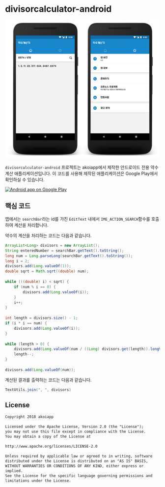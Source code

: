 # divisorcalculator-android
![Screenshot](https://github.com/accko199806/divisorcalculator-android/blob/master/Screenshot.png?raw=true)

`divisorcalculator-android` 프로젝트는 akoiapp에서 제작한 안드로이드 전용 약수 계산 애플리케이션입니다.
이 코드를 사용해 제작된 애플리케이션은 Google Play에서 확인하실 수 있습니다.

<a href="https://play.google.com/store/apps/details?id=net.accko.divisorcalculator">
  <img alt="Android app on Google Play"
       src="https://developer.android.com/images/brand/en_app_rgb_wo_60.png" />
</a>

## 핵심 코드
앱에서는 `searchBar`라는 id를 가진 `EditText` 내에서 `IME_ACTION_SEARCH`함수를 호출하여 계산을 처리합니다.

약수의 계산을 처리하는 코드는 다음과 같습니다.
```java
ArrayList<Long> divisors = new ArrayList();
String enteredNumber = searchBar.getText().toString();
long num = Long.parseLong(searchBar.getText().toString());
long i = 2;
divisors.add(Long.valueOf(1));
double sqrt = Math.sqrt((double) num);
    
while (((double) i) < sqrt) {
    if (num % i == 0) {
        divisors.add(Long.valueOf(i));
    }
    i++;
}
    
int length = divisors.size() - 1;
if (i * i == num) {
    divisors.add(Long.valueOf(i));
}
    
while (length > 0) {
    divisors.add(Long.valueOf(num / ((Long) divisors.get(length)).longValue()));
    length--;
}

divisors.add(Long.valueOf(num));
```

계산된 결과를 출력하는 코드는 다음과 같습니다.
```java
TextUtils.join(", ", divisors)
```

## License
```
Copyright 2018 akoiapp

Licensed under the Apache License, Version 2.0 (the "License");
you may not use this file except in compliance with the License.
You may obtain a copy of the License at

http://www.apache.org/licenses/LICENSE-2.0

Unless required by applicable law or agreed to in writing, software
distributed under the License is distributed on an "AS IS" BASIS,
WITHOUT WARRANTIES OR CONDITIONS OF ANY KIND, either express or implied.
See the License for the specific language governing permissions and
limitations under the License.
```